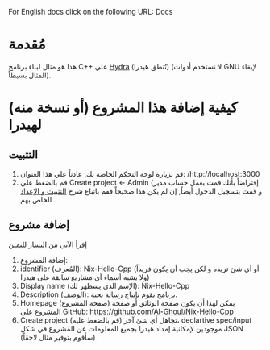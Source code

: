 For English docs click on the following URL: Docs

# مُقدمة

هذا هو مثال لبناء برنامج C++ علي [Hydra](https://nixos.wiki/wiki/Hydra) (تُنطق هَيدرا) (لا نستخدم أدوات GNU لإبقاء المثال بسيطاً).

# كيفية إضافة هذا المشروع (أو نسخة منه) لهيدرا

## التثبيت

1. قم بزيارة لوحة التحكم الخاصة بك, عادتاً علي هذا العنوان: /http://localhost:3000
2. قم بالضغط علي Create project <- Admin (إفتراضاً بأنك قمت بعمل حساب مدير و قمت بتسجيل الدخول أيضاً, إن لم يكن هذا صحيحاً فقم باتباع
   شرح [التثبيت و الإعداد](https://github.com/NixOS/hydra?tab=readme-ov-file#installation-and-setup) الخاص بهم

## إضافة مشروع

إقرأ الآتي من اليسار لليمين

1. إضافة المشروع:
2. identifier (المُعرف): Nix-Hello-Cpp (أو أي شئ تريده و لكن يجب أن يكون فريداً ولا يشبه أسماء أي مشاريع سابقة علي هيدرا)
3. Display name (الإسم الذي يسظهر لك): Nix-Hello-Cpp
4. Description (الوصف): برنامج يقوم بإنتاج رسالة تحية.
5. Homepage (صفحة المشروع) يمكن لهذا أن يكون صفحة الوثائق أو صفحة المشروع علي GitHub: https://github.com/Al-Ghoul/Nix-Hello-Cpp
6. Create project (قم بالضغط عليه) تجاهل أي شئ آخر، declartive spec/input موجودين لإمكانية إمداد هيدرا بجميع المعلومات عن المشروع في شكل JSON (سأقوم بتوفير مثال لاحقاً)
